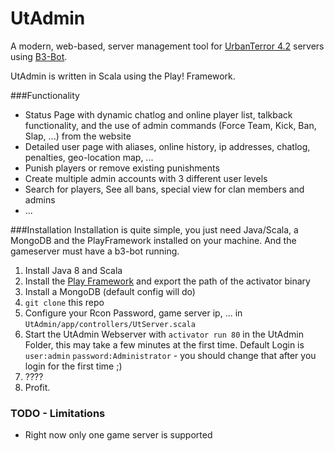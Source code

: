 # UtAdmin

A modern, web-based, server management tool for [UrbanTerror 4.2](http://www.urbanterror.info/home/) servers using [B3-Bot](http://forum.bigbrotherbot.net/index.php).

UtAdmin is written in Scala using the Play! Framework.

###Functionality
* Status Page with dynamic chatlog and online player list, talkback functionality, and the use of admin commands (Force Team, Kick, Ban, Slap, ...) from the website
* Detailed user page with aliases, online history, ip addresses, chatlog, penalties, geo-location map, ...
* Punish players or remove existing punishments
* Create multiple admin accounts with 3 different user levels
* Search for players, See all bans, special view for clan members and admins
* ... 

###Installation
Installation is quite simple, you just need Java/Scala, a MongoDB and the PlayFramework installed on your machine. And the gameserver must have a b3-bot running.

1. Install Java 8 and Scala
2. Install the [Play Framework](https://www.playframework.com/) and export the path of the activator binary
3. Install a MongoDB (default config will do)
4. `git clone` this repo
5. Configure your Rcon Password, game server ip, ... in `UtAdmin/app/controllers/UtServer.scala`
6. Start the UtAdmin Webserver with `activator run 80` in the UtAdmin Folder, this may take a few minutes at the first time. Default Login is `user:admin` `password:Administrator` - you should change that after you login for the first time ;)
7. ????
8. Profit.


### TODO - Limitations
* Right now only one game server is supported
